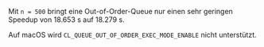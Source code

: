 Mit `n = 500` bringt eine Out-of-Order-Queue nur einen sehr geringen Speedup von 18.653 s auf 18.279 s.

Auf macOS wird `CL_QUEUE_OUT_OF_ORDER_EXEC_MODE_ENABLE` nicht unterstützt.
